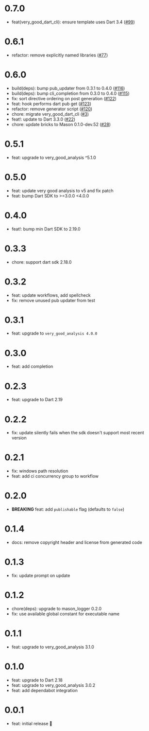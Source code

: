 # 0.7.0 

 - feat(very_good_dart_cli): ensure template uses Dart 3.4 ([#99](https://github.com/VeryGoodOpenSource/very_good_templates/pull/99))

# 0.6.1

- refactor: remove explicitly named libraries ([#77](https://github.com/VeryGoodOpenSource/very_good_templates/pull/77))

# 0.6.0

- build(deps): bump pub_updater from 0.3.1 to 0.4.0 ([#116](https://github.com/VeryGoodOpenSource/very_good_dart_cli/pull/116))
- build(deps): bump cli_completion from 0.3.0 to 0.4.0 ([#115](https://github.com/VeryGoodOpenSource/very_good_dart_cli/pull/115))
- fix: sort directive ordering on post generation ([#122](https://github.com/VeryGoodOpenSource/very_good_dart_cli/pull/122))
- feat: hook performs dart pub get ([#123](https://github.com/VeryGoodOpenSource/very_good_dart_cli/pull/123))
- refactor: remove generator script ([#120](https://github.com/VeryGoodOpenSource/very_good_dart_cli/pull/120))
- chore: migrate very_good_dart_cli ([#3](https://github.com/VeryGoodOpenSource/very_good_templates/pull/3))
- feat!: update to Dart 3.3.0 ([#22](https://github.com/VeryGoodOpenSource/very_good_templates/pull/22))
- chore: update bricks to Mason 0.1.0-dev.52 ([#28](https://github.com/VeryGoodOpenSource/very_good_templates/pull/28))

# 0.5.1

- feat: upgrade to very_good_analysis ^5.1.0

# 0.5.0

- feat: update very good analysis to v5 and fix patch
- feat: bump Dart SDK to >=3.0.0 <4.0.0

# 0.4.0

- feat!: bump min Dart SDK to 2.19.0

# 0.3.3

- chore: support dart sdk 2.18.0

# 0.3.2

- feat: update workflows, add spellcheck
- fix: remove unused pub updater from test

# 0.3.1

- feat: upgrade to `very_good_analysis 4.0.0`

# 0.3.0

- feat: add completion

# 0.2.3

- feat: upgrade to Dart 2.19

# 0.2.2

- fix: update silently fails when the sdk doesn't support most recent version

# 0.2.1

- fix: windows path resolution
- feat: add ci concurrency group to workflow

# 0.2.0

- **BREAKING** feat: add `publishable` flag (defaults to `false`)

# 0.1.4

- docs: remove copyright header and license from generated code

# 0.1.3

- fix: update prompt on update

# 0.1.2

- chore(deps): upgrade to mason_logger 0.2.0
- fix: use available global constant for executable name

# 0.1.1

- feat: upgrade to very_good_analysis 3.1.0

# 0.1.0

- feat: upgrade to Dart 2.18
- feat: upgrade to very_good_analysis 3.0.2
- feat: add dependabot integration

# 0.0.1

- feat: initial release 🎉

